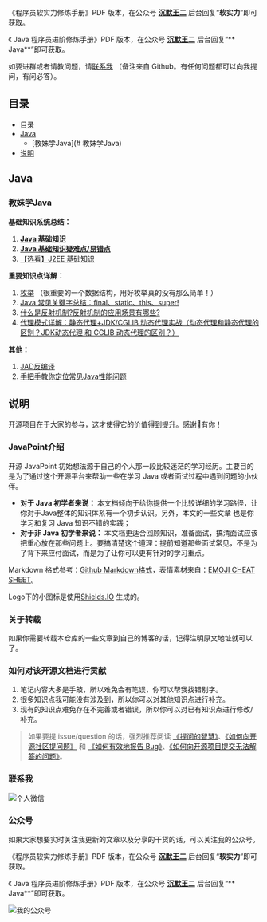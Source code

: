 《程序员软实力修炼手册》PDF 版本，在公众号 **[沉默王二](#公众号)** 后台回复“**软实力**”即可获取。

《 Java 程序员进阶修炼手册》PDF 版本，在公众号 **[沉默王二](#公众号)** 后台回复“** Java**”即可获取。

如要进群或者请教问题，请[联系我](#联系我) （备注来自 Github。有任何问题都可以向我提问，有问必答）。

## 目录

 * [目录](#目录)
 * [Java](#java)
    * [教妹学Java](# 教妹学Java)
 * [说明](#说明)


## Java

### 教妹学Java

**基础知识系统总结：**

1. **[Java 基础知识](docs/java/Java基础知识.md)**
2. **[Java 基础知识疑难点/易错点](docs/java/Java疑难点.md)**
3. [【选看】J2EE 基础知识](docs/java/J2EE基础知识.md)

**重要知识点详解：**

1. [枚举](docs/java/basic/用好Java中的枚举真的没有那么简单.md) （很重要的一个数据结构，用好枚举真的没有那么简单！）
2. [Java 常见关键字总结：final、static、this、super!](docs/java/basic/final,static,this,super.md)
3. [什么是反射机制?反射机制的应用场景有哪些?](docs/java/basic/reflection.md)
4. [代理模式详解：静态代理+JDK/CGLIB 动态代理实战（动态代理和静态代理的区别？JDK动态代理 和 CGLIB 动态代理的区别？）](docs/java/basic/java-proxy.md)

**其他：**

1. [JAD反编译](docs/java/JAD反编译tricks.md)
2. [手把手教你定位常见Java性能问题](./docs/java/手把手教你定位常见Java性能问题.md)




## 说明

开源项目在于大家的参与，这才使得它的价值得到提升。感谢🙏有你！

### JavaPoint介绍

开源 JavaPoint 初始想法源于自己的个人那一段比较迷茫的学习经历。主要目的是为了通过这个开源平台来帮助一些在学习 Java 或者面试过程中遇到问题的小伙伴。

*  **对于 Java 初学者来说：** 本文档倾向于给你提供一个比较详细的学习路径，让你对于Java整体的知识体系有一个初步认识。另外，本文的一些文章
也是你学习和复习 Java 知识不错的实践；
*  **对于非 Java 初学者来说：** 本文档更适合回顾知识，准备面试，搞清面试应该把重心放在那些问题上。要搞清楚这个道理：提前知道那些面试常见，不是为了背下来应付面试，而是为了让你可以更有针对的学习重点。

Markdown 格式参考：[Github Markdown格式](https://guides.github.com/features/mastering-markdown/)，表情素材来自：[EMOJI CHEAT SHEET](https://www.webpagefx.com/tools/emoji-cheat-sheet/)。

Logo下的小图标是使用[Shields.IO](https://shields.io/) 生成的。

### 关于转载

如果你需要转载本仓库的一些文章到自己的博客的话，记得注明原文地址就可以了。

### 如何对该开源文档进行贡献

1. 笔记内容大多是手敲，所以难免会有笔误，你可以帮我找错别字。
2. 很多知识点我可能没有涉及到，所以你可以对其他知识点进行补充。
3. 现有的知识点难免存在不完善或者错误，所以你可以对已有知识点进行修改/补充。

> 如果要提 issue/question 的话，强烈推荐阅读 [《提问的智慧》](https://github.com/ryanhanwu/How-To-Ask-Questions-The-Smart-Way)、[《如何向开源社区提问题》](https://github.com/seajs/seajs/issues/545) 和 [《如何有效地报告 Bug》](http://www.chiark.greenend.org.uk/~sgtatham/bugs-cn.html)、[《如何向开源项目提交无法解答的问题》](https://zhuanlan.zhihu.com/p/25795393)。

### 联系我

![个人微信](http://www.itwanger.com/assets/images/wangsan.png)

### 公众号

如果大家想要实时关注我更新的文章以及分享的干货的话，可以关注我的公众号。

《程序员软实力修炼手册》PDF 版本，在公众号 **[沉默王二](#公众号)** 后台回复“**软实力**”即可获取。

《 Java 程序员进阶修炼手册》PDF 版本，在公众号 **[沉默王二](#公众号)** 后台回复“** Java**”即可获取。

![我的公众号](http://www.itwanger.com/assets/images/cmower_7.png)

